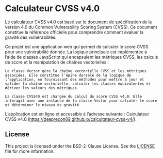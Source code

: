 # Calculateur CVSS v4.0
Le calculateur CVSS v4.0 est basé sur le document de spécification de la version 4.0 du Common Vulnerability Scoring System (CVSS). Ce document constitue la référence officielle pour comprendre comment évaluer la gravité des vulnérabilités.

Ce projet est une application web qui permet de calculer le score CVSS pour une vulnérabilité donnée. La logique principale est implémentée à l’aide de classes JavaScript qui encapsulent les métriques CVSS, les calculs de score et la manipulation de chaînes vectorielles :

    La classe Vector gère la chaîne vectorielle CVSS et les métriques associées. Elle constitue l’épine dorsale de la logique de l’application, en fournissant des méthodes pour mettre à jour et valider la chaîne vectorielle, calculer les classes équivalentes et dériver les valeurs des métriques.

    La classe CVSS40 est chargée du calcul du score CVSS v4.0. Elle interagit avec une instance de la classe Vector pour calculer le score et déterminer le niveau de gravité.

L’application est en ligne et accessible à l’adresse suivante : Calculateur CVSS v4.0.(https://deeprecon89.github.io/calcultateur-cvss-v4/).

## License
This project is licensed under the BSD-2-Clause License. See the [LICENSE](./LICENSE) file for more information.
